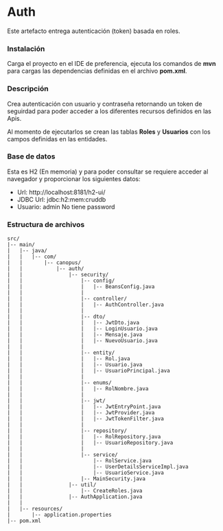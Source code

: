 # Auth
Este artefacto entrega autenticación (token) basada en roles.

### Instalación
Carga el proyecto en el IDE de preferencia, ejecuta los comandos de **mvn** para cargas las dependencias definidas en el archivo **pom.xml**.

### Descripción
Crea autenticación con usuario y contraseña retornando un token de seguirdad para poder acceder a los diferentes recursos definidos en las Apis.

Al momento de ejecutarlos se crean las tablas **Roles** y **Usuarios** con los campos definidas en las entidades.

### Base de datos
Esta es H2 (En memoria) y para poder consultar se requiere acceder al navegador y proporcionar los siguientes datos:

- Url: http://localhost:8181/h2-ui/
- JDBC Url: jdbc:h2:mem:cruddb
- Usuario: admin
  No tiene password

### Estructura de archivos
```
src/
|-- main/
|   |-- java/
|   |   |-- com/
|   |       |-- canopus/
|   |           |-- auth/
|   |               |-- security/
|   |                   |-- config/
|   |                   |   |-- BeansConfig.java
|   |                   |
|   |                   |-- controller/
|   |                   |   |-- AuthController.java
|   |                   |
|   |                   |-- dto/
|   |                   |   |-- JwtDto.java
|   |                   |   |-- LoginUsuario.java
|   |                   |   |-- Mensaje.java
|   |                   |   |-- NuevoUsuario.java
|   |                   |
|   |                   |-- entity/
|   |                   |   |-- Rol.java
|   |                   |   |-- Usuario.java
|   |                   |   |-- UsuarioPrincipal.java
|   |                   |
|   |                   |-- enums/
|   |                   |   |-- RolNombre.java
|   |                   |
|   |                   |-- jwt/
|   |                   |   |-- JwtEntryPoint.java
|   |                   |   |-- JwtProvider.java
|   |                   |   |-- JwtTokenFilter.java
|   |                   |
|   |                   |-- repository/
|   |                   |   |-- RolRepository.java
|   |                   |   |-- UsuarioRepository.java
|   |                   |
|   |                   |-- service/
|   |                       |-- RolService.java
|   |                       |-- UserDetailsServiceImpl.java
|   |                       |-- UsuarioService.java
|   |                   |-- MainSecurity.java
|   |               |-- util/
|   |                   |-- CreateRoles.java
|   |               |-- AuthApplication.java
|   |
|   |-- resources/
|       |-- application.properties
|-- pom.xml
```